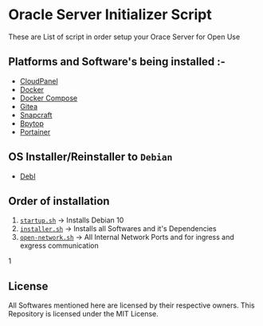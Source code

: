 # Oracle Server Initializer Script

These are List of script in order setup your Orace Server for Open Use

## Platforms and Software's being installed :-

- [CloudPanel](https://cloudpanel.io)
- [Docker](https://docker.com)
- [Docker Compose](https://docs.docker.com/compose/)
- [Gitea](https://gitea.io)
- [Snapcraft](https://snapcraft.io)
- [Bpytop](https://github.com/aristocratos/bpytop)
- [Portainer](https://www.portainer.io/)

## OS Installer/Reinstaller to `Debian`

- [DebI](https://github.com/bohanyang/debi/)

## Order of installation

1. [`startup.sh`](startup.sh) -> Installs Debian 10
2. [`installer.sh`](installer.sh) -> Installs all Softwares and it's Dependencies
3. [`open-network.sh`](open-network.sh) -> All Internal Network Ports and for ingress and exgress communication

1[](https://asciinema.org/connect/2a1fc989-aab4-47a7-9316-37cdf264d783)

## License

All Softwares mentioned here are licensed by their respective owners. This Repository is licensed under the MIT License.
